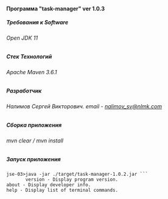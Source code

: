 #### Программа                                                                                                                       "task-manager" ver 1.0.3
##### Требования к Software
###### Open JDK 11
##### Стек Технологий  
###### Apache Maven 3.6.1
##### Разработчик
###### Налимов Сергей Викторович. email - nalimov_sv@nlmk.com
##### Сборка приложения  
###### mvn clear / mvn install
##### Запуск приложения
```
jse-03>java -jar ./target/task-manager-1.0.2.jar ```                                                                                                                                
       version - Display program version.                                                                                                        about - Display developer info.                                                                                                           help - Display list of terminal commands. 